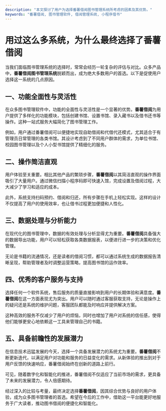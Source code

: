 ```yaml
---
description: "本文探讨了用户为选择番薯借阅图书管理系统所考虑的因素及其优势。"
keywords: "番薯借阅, 图书管理软件, 借阅管理系统, 小程序借书"
---
```

# 用过这么多系统，为什么最终选择了番薯借阅

当我们面临图书管理系统的选择时，常常会经历一轮复杂的评估与对比。众多产品中，**番薯借阅图书管理系统**脱颖而出，成为绝大多数用户的首选。以下是促使用户选择这一系统的几点原因。

## 一、功能全面性与灵活性

在众多图书管理软件中，功能的全面性与灵活性是一个显著的优势。**番薯借阅**为用户提供了多样化的功能模块，包括创建书馆、设置书馆、录入藏书以及借书还书等操作。这种一站式服务大幅简化了图书管理工作。

例如，用户通过番薯借阅可以便捷地实现自助借阅和代借代还模式，尤其适合于有管理员日常管理的各类书馆。其设计考虑到了不同用户群体的需求，为单位书馆、校园图书管理以及个人小型书馆提供了精细化的服务。

## 二、操作简洁直观

用户体验至关重要。相比其他产品的繁琐步骤，**番薯借阅**以其简洁直观的操作界面吸引了大量用户。通过微信扫描小程序码即可快速入馆，完成设置及借阅过程，大大减少了学习和适应的成本。

此外，系统支持扫码预约、借阅和归还，所有步骤在手机上轻松实现。这样的设计不仅提高了用户的使用效率，也让借书过程更加便捷和人性化。

## 三、数据处理与分析能力

在现代化的图书管理中，数据的有效处理与分析显得尤为重要。**番薯借阅**具备强大的数据导出功能，用户可以轻松获取各类数据报表，以便进行进一步的决策和优化管理。

无论是书籍的流通情况，还是读者的借阅习惯，都可以通过系统生成的数据报告清晰呈现，帮助管理者及时调整运营策略，提高图书馆的运作效率。

## 四、优秀的客户服务与支持

选择任何一个软件系统，售后服务的质量直接影响到用户的长期体验和满意度。**番薯借阅**在这一方面表现尤为突出。用户可以随时通过客服获取支持，无论是操作上的疑问还是系统的维护问题，客服团队都能及时响应并提供解决方案。

这种高效的服务不仅减少了用户的烦恼，同时也增加了用户对系统的信任感，使得他们能够更安心地依赖这一工具来管理自己的书籍。

## 五、具备前瞻性的发展潜力

在信息技术迅猛发展的今天，选择一个具备发展潜力的系统尤为重要。**番薯借阅**不断更新迭代，以满足用户对功能和服务的日益变化的需求。从新体验的推出到对于用户反馈的快速响应，番薯借阅始终在创新的道路上前行。

可见，随着数字化和智能化的推进，番薯借阅不仅适应了当前市场的需求，更具备了未来的发展潜力，令人倍感期待。

经过深入的比较与考量，最终决定选择**番薯借阅**，因其综合优势与良好的用户体验，成为众多图书管理者的首选。希望在今后的工作中，借助这一平台能更好地服务于广大读者，推动图书借阅的便捷化和智能化。
